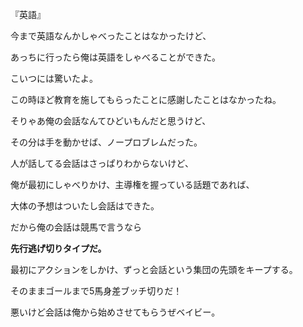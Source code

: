 『英語』 

今まで英語なんかしゃべったことはなかったけど、 

あっちに行ったら俺は英語をしゃべることができた。 

こいつには驚いたよ。 

この時ほど教育を施してもらったことに感謝したことはなかったね。 

そりゃあ俺の会話なんてひどいもんだと思うけど、 

その分は手を動かせば、ノープロブレムだった。 

人が話してる会話はさっぱりわからないけど、 

俺が最初にしゃべりかけ、主導権を握っている話題であれば、 

大体の予想はついたし会話はできた。 

だから俺の会話は競馬で言うなら 

**先行逃げ切りタイプだ。** 

最初にアクションをしかけ、ずっと会話という集団の先頭をキープする。 

そのままゴールまで5馬身差ブッチ切りだ！ 

悪いけど会話は俺から始めさせてもらうぜベイビー。

